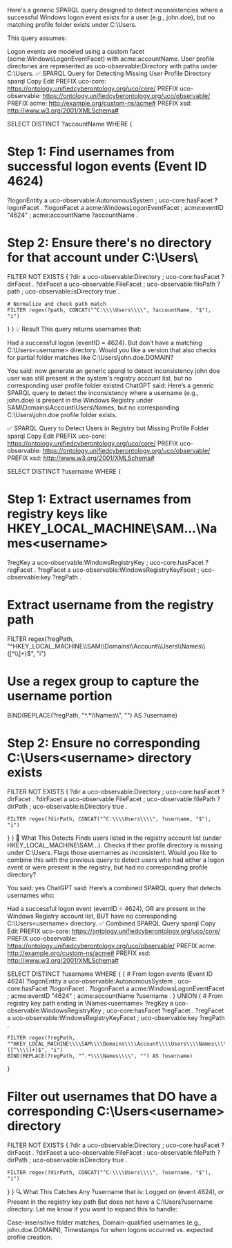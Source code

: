 Here's a generic SPARQL query designed to detect inconsistencies where a successful Windows logon event exists for a user (e.g., john.doe), but no matching profile folder exists under C:\Users\.

This query assumes:

Logon events are modeled using a custom facet (acme:WindowsLogonEventFacet) with acme:accountName.
User profile directories are represented as uco-observable:Directory with paths under C:\Users\.
✅ SPARQL Query for Detecting Missing User Profile Directory
sparql
Copy
Edit
PREFIX uco-core: <https://ontology.unifiedcyberontology.org/uco/core/>
PREFIX uco-observable: <https://ontology.unifiedcyberontology.org/uco/observable/>
PREFIX acme: <http://example.org/custom-ns/acme#>
PREFIX xsd: <http://www.w3.org/2001/XMLSchema#>

SELECT DISTINCT ?accountName
WHERE {
  # Step 1: Find usernames from successful logon events (Event ID 4624)
  ?logonEntity a uco-observable:AutonomousSystem ;
               uco-core:hasFacet ?logonFacet .
  ?logonFacet a acme:WindowsLogonEventFacet ;
              acme:eventID "4624" ;
              acme:accountName ?accountName .

  # Step 2: Ensure there's no directory for that account under C:\Users\
  FILTER NOT EXISTS {
    ?dir a uco-observable:Directory ;
         uco-core:hasFacet ?dirFacet .
    ?dirFacet a uco-observable:FileFacet ;
              uco-observable:filePath ?path ;
              uco-observable:isDirectory true .
    
    # Normalize and check path match
    FILTER regex(?path, CONCAT("^C:\\\\Users\\\\", ?accountName, "$"), "i")
  }
}
💡 Result
This query returns usernames that:

Had a successful logon (eventID = 4624).
But don’t have a matching C:\Users\<username> directory.
Would you like a version that also checks for partial folder matches like C:\Users\john.doe.DOMAIN?





You said:
now  generate an generic sparql to detect inconsistency john doe user was still present in the system's registry account list.  but no corresponding user profile folder existed
ChatGPT said:
Here’s a generic SPARQL query to detect the inconsistency where a username (e.g., john.doe) is present in the Windows Registry under SAM\\Domains\\Account\\Users\\Names, but no corresponding C:\Users\john.doe profile folder exists.

✅ SPARQL Query to Detect Users in Registry but Missing Profile Folder
sparql
Copy
Edit
PREFIX uco-core: <https://ontology.unifiedcyberontology.org/uco/core/>
PREFIX uco-observable: <https://ontology.unifiedcyberontology.org/uco/observable/>
PREFIX xsd: <http://www.w3.org/2001/XMLSchema#>

SELECT DISTINCT ?username
WHERE {
  # Step 1: Extract usernames from registry keys like HKEY_LOCAL_MACHINE\SAM\...\Names\<username>
  ?regKey a uco-observable:WindowsRegistryKey ;
          uco-core:hasFacet ?regFacet .
  ?regFacet a uco-observable:WindowsRegistryKeyFacet ;
            uco-observable:key ?regPath .

  # Extract username from the registry path
  FILTER regex(?regPath, "^HKEY_LOCAL_MACHINE\\\\SAM\\\\Domains\\\\Account\\\\Users\\\\Names\\\\([^\\\\]+)$", "i")

  # Use a regex group to capture the username portion
  BIND(REPLACE(?regPath, "^.*\\\\Names\\\\", "") AS ?username)

  # Step 2: Ensure no corresponding C:\Users\<username> directory exists
  FILTER NOT EXISTS {
    ?dir a uco-observable:Directory ;
         uco-core:hasFacet ?dirFacet .
    ?dirFacet a uco-observable:FileFacet ;
              uco-observable:filePath ?dirPath ;
              uco-observable:isDirectory true .
    
    FILTER regex(?dirPath, CONCAT("^C:\\\\Users\\\\", ?username, "$"), "i")
  }
}
🧠 What This Detects
Finds users listed in the registry account list (under HKEY_LOCAL_MACHINE\SAM\...).
Checks if their profile directory is missing under C:\Users\.
Flags those usernames as inconsistent.
Would you like to combine this with the previous query to detect users who had either a logon event or were present in the registry, but had no corresponding profile directory?





You said:
yes
ChatGPT said:
Here’s a combined SPARQL query that detects usernames who:

Had a successful logon event (eventID = 4624),
OR are present in the Windows Registry account list,
BUT have no corresponding C:\Users\<username> directory.
✅ Combined SPARQL Query
sparql
Copy
Edit
PREFIX uco-core: <https://ontology.unifiedcyberontology.org/uco/core/>
PREFIX uco-observable: <https://ontology.unifiedcyberontology.org/uco/observable/>
PREFIX acme: <http://example.org/custom-ns/acme#>
PREFIX xsd: <http://www.w3.org/2001/XMLSchema#>

SELECT DISTINCT ?username
WHERE {
  {
    # From logon events (Event ID 4624)
    ?logonEntity a uco-observable:AutonomousSystem ;
                 uco-core:hasFacet ?logonFacet .
    ?logonFacet a acme:WindowsLogonEventFacet ;
                acme:eventID "4624" ;
                acme:accountName ?username .
  }
  UNION
  {
    # From registry key path ending in \Names\<username>
    ?regKey a uco-observable:WindowsRegistryKey ;
            uco-core:hasFacet ?regFacet .
    ?regFacet a uco-observable:WindowsRegistryKeyFacet ;
              uco-observable:key ?regPath .

    FILTER regex(?regPath, "^HKEY_LOCAL_MACHINE\\\\SAM\\\\Domains\\\\Account\\\\Users\\\\Names\\\\([^\\\\]+)$", "i")
    BIND(REPLACE(?regPath, "^.*\\\\Names\\\\", "") AS ?username)
  }

  # Filter out usernames that DO have a corresponding C:\Users\<username> directory
  FILTER NOT EXISTS {
    ?dir a uco-observable:Directory ;
         uco-core:hasFacet ?dirFacet .
    ?dirFacet a uco-observable:FileFacet ;
              uco-observable:filePath ?dirPath ;
              uco-observable:isDirectory true .

    FILTER regex(?dirPath, CONCAT("^C:\\\\Users\\\\", ?username, "$"), "i")
  }
}
🔍 What This Catches
Any ?username that is:
Logged on (event 4624), or
Present in the registry key path
But does not have a C:\Users\?username directory.
Let me know if you want to expand this to handle:

Case-insensitive folder matches,
Domain-qualified usernames (e.g., john.doe.DOMAIN),
Timestamps for when logons occurred vs. expected profile creation.